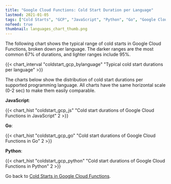 ```yaml
---
title: "Google Cloud Functions: Cold Start Duration per Language"
lastmod: 2021-01-05
tags: ["Cold Starts", "GCP", "JavaScript", "Python", "Go", "Google Cloud Functions"]
nofeed: true
thumbnail: languages_chart_thumb.png
---
```


The following chart shows the typical range of cold starts in Google Cloud Functions, broken down per language. The darker ranges are the most common 67% of durations, and lighter ranges include 95%.

{{< chart_interval
    "coldstart_gcp_bylanguage"
    "Typical cold start durations per language" >}}

The charts below show the distribution of cold start durations per supported programming language.
All charts have the same horizontal scale (0-2 sec) to make them easily comparable.

**JavaScript**:

{{< chart_hist
     "coldstart_gcp_js"
     "Cold start durations of Google Cloud Functions in JavaScript"
     2 >}}

**Go**:

{{< chart_hist
     "coldstart_gcp_go"
     "Cold start durations of Google Cloud Functions in Go"
     2 >}}

**Python**:

{{< chart_hist
     "coldstart_gcp_python"
     "Cold start durations of Google Cloud Functions in Python"
     2 >}}

Go back to [Cold Starts in Google Cloud Functions](/serverless/coldstarts/gcp/).